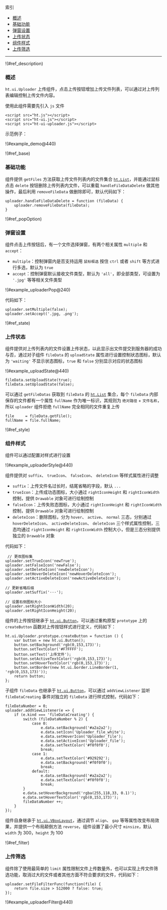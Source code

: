 
索引

* [概述](#ref_description)
* [基础功能](#ref_base)
* [弹窗设置](#ref_popOption)
* [上传状态](#ref_state)
* [组件样式](#ref_style)
* [上传筛选](#ref_filter)

---

!(#ref_description)

### 概述

`ht.ui.Uploader` 上传组件，点击上传按钮增加上传文件列表，可以通过对上传列表编辑控制上传文件内容。

使用此组件需要先引入 `js` 文件

    <script src="ht.js"></script>
    <script src="ht-ui.js"></script>
    <script src="ht-ui-uploader.js"></script>

示范例子：

!(#example_demo@440)

!(#ref_base)

### 基础功能

组件提供 `getFiles` 方法获取上传文件列表内的文件集合 [`ht.List`](http://www.hightopo.com/guide/guide/core/beginners/ht-beginners-guide.html#ref_list)，并能通过鼠标点击 `delete` 按钮删除上传列表内文件，可以重载 `handleFileDataDelete` 做其他操作，最后利用 `removeFileData` 做删除即可，默认代码如下：

    uploader.handleFileDataDelete = function (fileData) {
        uploader.removeFileData(fileData);
    }

!(#ref_popOption)

### 弹窗设置

组件点击上传按钮后，有一个文件选择弹窗，有两个相关属性 `multiple` 和 `accept`：

* `multiple`：控制弹窗内是否支持运用 `鼠标框选` 按住 `ctrl` 或者 `shift` 等方式进行多选，默认为 `true`
* `accept`：控制弹窗默认接收文件类型，默认为 `'all'`，即全部类型，可设置为 `'.jpg'` 等等相关文件类型

!(#example_uploaderPop@240)

代码如下：

    uploader.setMultiple(false);
    uploader.setAccept('.jpg, .png');

!(#ref_state)

### 上传状态

组件提供对上传列表内的文件设置上传状态，以此显示出文件提交到服务器的成功与否，通过对子组件 `fileData` 的 `uploadState` 属性进行设置控制状态图标，默认为 `'waiting'` 不显示状态图标，`true` 和 `false` 分别显示对应的状态图标

!(#example_uploadState@440)

    fileData.setUploadState(true);
    fileData.setUploadState(false);
    
可以通过 `getFileDatas` 获取到 `fileData` 的 [`ht.List`](http://www.hightopo.com/guide/guide/core/beginners/ht-beginners-guide.html#ref_list) 集合，每个 `fileData` 内部保存的文件都有一个属性 `fullName` 作为唯一标识，其规则为 `绝对路径` + `文件名称`，所以 `uploader` 组件拒绝 `fullName` 完全相同的文件重复上传

    file     = fileData.getFile();
    fullName = file.fullName;

!(#ref_style)

### 组件样式

组件可以通过配置对样式进行设置

!(#example_uploaderStyle@440)

组件提供对 `suffix`、 `trueIcon`、 `falseIcon`、 `deleteIcon`  等样式属性进行调整

* `suffix`：上传文件名过长时，结尾省略的字段，默认 `...`
* `trueIcon`：上传成功态图标，大小通过 `rightIconHeight` 和 `rightIconWidth` 控制，提供 `Drawable` 对象可进行绘制控制
* `falseIcon`：上传失败态图标，大小通过 `rightIconHeight` 和 `rightIconWidth` 控制，提供 `Drawable` 对象可进行绘制控制
* `deleteIcon`：删除图标，分为 `hover`、 `active`、 `normal` 三态，分别通过 `hoverDeleteIcon`、 `activeDeleteIcon`、 `deleteIcon` 三个样式属性控制，三态均通过 `rightIconHeight` 和 `rightIconWidth` 控制大小，但是三态分别提供独立的 `Drawable` 对象

代码如下：

     // 更改图标集
    uploader.setTrueIcon('newTrue');
    uploader.setFalseIcon('newFalse');
    uploader.setDeleteIcon('newDeleteIcon');
    uploader.setHoverDeleteIcon('newHoverDeleteIcon');
    uploader.setActiveDeleteIcon('newActiveDeleteIcon');
    
    // 更新省略后缀
    uploader.setSuffix('···');

    // 设置右侧图标大小
    uploader.setRightIconWidth(20);
    uploader.setRightIconHeight(20);

组件的上传按钮继承于 [`ht.ui.Button`](http://www.hightopo.cn/ui/guide/zh/button/ht-ui-button-guide.html)，可以通过重构原型 `prototype` 上的 `createButton` 函数对上传按钮样式进行定义，代码如下：

    ht.ui.Uploader.prototype.createButton = function () {
        var button = new ht.ui.Button();
        button.setBackground('rgb(0,153,173)');
        button.setTextColor('#F7FFFF');
        button.setText('上传文件');
        button.setActiveTextColor('rgb(0,153,173)');
        button.setHoverTextColor('rgb(0,153,173)');
        button.setBorder(new ht.ui.border.LineBorder(1, 'rgb(0,153,173)'));
        return button;
    };

子组件 `fileData` 也继承于 [`ht.ui.Button`](http://www.hightopo.cn/ui/guide/zh/button/ht-ui-button-guide.html)，可以通过 `addViewListener` 监听 `fileDataCreating` 事件对独立的 `fileData` 进行样式控制，代码如下：

    fileDataNumber = 0;
    uploader.addViewListener(e => {
        if (e.kind === 'fileDataCreating') {
            switch (fileDataNumber % 2) {
                case 0:
                    e.data.setBackground('#a2a2a2');
                    e.data.setIcon('Uploader_file_white');
                    e.data.setHoverIcon('Uploader_file');
                    e.data.setActiveIcon('Uploader_file');
                    e.data.setTextColor('#f0f0f0');
                    break;
                case 1:
                    e.data.setTextColor('#929292');
                    e.data.setBackground('#f0f0f0');
                    break;
                default:
                    e.data.setBackground('#a2a2a2');
                    e.data.setTextColor('#f0f0f0');
                    break;
            }
            e.data.setHoverBackground('rgba(255,118,33, 0.1)');
            e.data.setHoverTextColor('rgb(0,153,173)');
            fileDataNumber ++;
        }
    });

组件自身继承于 [`ht.ui.VBoxLayout`](http://www.hightopo.cn/ui/guide/zh/hbox&vbox/ht-ui-hbox&vbox-guide.html#ref_vbox)，通过调节 `align`、 `gap` 等等属性改变布局效果，并提供一个布局颠倒方法 `reverse`，组件设置了最小尺寸 `minsize`，默认 `width` 为 300，`height` 为 100

!(#ref_filter)

### 上传筛选
组件除了使用最简单的 `limit` 属性限制文件上传数量外，也可以实现上传文件筛选功能，取消过大的文件或者其他方面不符合要求的文件，代码如下：

    uploader.setFileFilterFunc(function(file) {
        return file.size > 512000 ? false: true;
    });

!(#example_uploaderFilter@440)